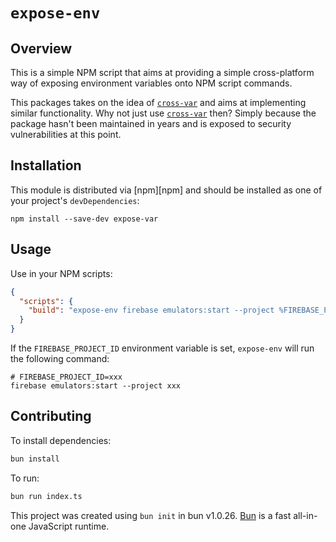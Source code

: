 # `expose-env`

## Overview

This is a simple NPM script that aims at providing a simple cross-platform way of exposing environment variables onto NPM script commands.

This packages takes on the idea of [`cross-var`](https://github.com/elijahmanor/cross-var) and aims at implementing similar functionality.
Why not just use [`cross-var`]((https://github.com/elijahmanor/cross-var)) then? Simply because the package hasn't been maintained in years and is exposed to security vulnerabilities at this point.


## Installation

This module is distributed via [npm][npm] and should be installed as one of your project's `devDependencies`:

```text
npm install --save-dev expose-var
```

## Usage

Use in your NPM scripts:

```json
{
  "scripts": {
    "build": "expose-env firebase emulators:start --project %FIREBASE_PROJECT_ID%"
  }
}
```

If the `FIREBASE_PROJECT_ID` environment variable is set, `expose-env` will run the following command:

```text
# FIREBASE_PROJECT_ID=xxx
firebase emulators:start --project xxx
```


## Contributing 

To install dependencies:

```bash
bun install
```

To run:

```bash
bun run index.ts
```

This project was created using `bun init` in bun v1.0.26. [Bun](https://bun.sh) is a fast all-in-one JavaScript runtime.
